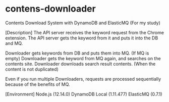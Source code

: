 # contens-downloader
Contents Download System with DynamoDB and ElasticMQ (For my study)

[Description]
 The API server receives the keyword request from the Chrome extension.
 The API server gets the keyword from it and puts it into the DB and MQ.

 Downloader gets keywords from DB and puts them into MQ. (If MQ is empty)
 Downloader gets the keyword from MQ again, and searches on the contents site.
 Downloader downloads search result contents. (When the content is not duplicated)

 Even if you run multiple Downloaders, requests are processed sequentially because of the benefits of MQ.

[Environment]
 Node.js (12.14.0)
 DynamoDB Local (1.11.477)
 ElasticMQ (0.7.1)
